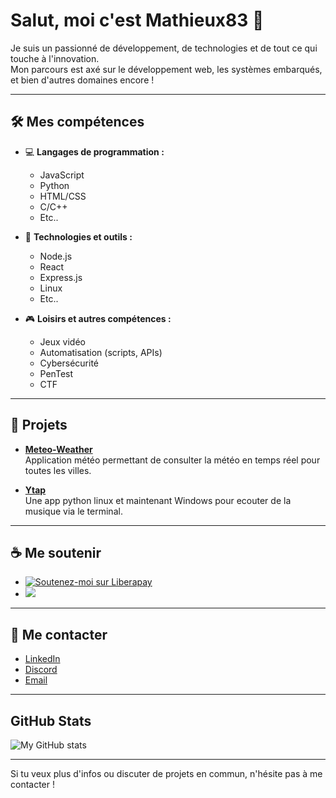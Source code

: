 # Salut, moi c'est Mathieux83 👋

Je suis un passionné de développement, de technologies et de tout ce qui touche à l'innovation.  
Mon parcours est axé sur le développement web, les systèmes embarqués, et bien d'autres domaines encore !

---

## 🛠️ Mes compétences

- 💻 **Langages de programmation :**
  - JavaScript
  - Python
  - HTML/CSS
  - C/C++
  - Etc..
  
- 🚀 **Technologies et outils :**
  - Node.js
  - React
  - Express.js
  - Linux
  - Etc..

- 🎮 **Loisirs et autres compétences :**
  - Jeux vidéo
  - Automatisation (scripts, APIs)
  - Cybersécurité
  - PenTest
  - CTF
  
---

## 🔧 Projets

- **[Meteo-Weather](https://github.com/Mathieux83/Meteo-Weather)**  
  Application météo permettant de consulter la météo en temps réel pour toutes les villes.

- **[Ytap](https://github.com/Mathieux83/Ytap)**  
  Une app python linux et maintenant Windows pour ecouter de la musique via le terminal.

---

## ☕ Me soutenir

- [![Soutenez-moi sur Liberapay](https://liberapay.com/assets/widgets/donate.svg)](https://liberapay.com/Mathieux83/donate)
- <img src="https://img.shields.io/liberapay/receives/StarLore.svg?logo=liberapay">

---

## 📣 Me contacter

- [LinkedIn](https://www.linkedin.com/in/mathieux-carpentier)
- [Discord](https://www.discordapp.com/users/480428304390684704)
- [Email](mailto:car.math@live.fr)

---

## GitHub Stats

![My GitHub stats](https://github-readme-stats.vercel.app/api?username=Mathieux83&show_icons=true&theme=radical)

---

Si tu veux plus d'infos ou discuter de projets en commun, n'hésite pas à me contacter !
